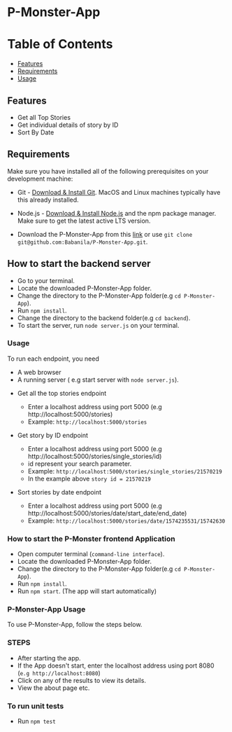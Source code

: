 # P-Monster-App

# Table of Contents

-   [Features](#features)
-   [Requirements](#requirements)
-   [Usage](#usage)

## Features

-   Get all Top Stories
-   Get individual details of story by ID
-   Sort By Date

## Requirements

Make sure you have installed all of the following prerequisites on your development machine:

-   Git - [Download & Install Git](https://git-scm.com/downloads). MacOS and Linux machines typically have this already installed.

-   Node.js - [Download & Install Node.js](https://nodejs.org/en/download/) and the npm package manager. Make sure to get the latest active LTS version.

-   Download the P-Monster-App from this [link](https://github.com/Babanila/P-Monster-App) or use `git clone git@github.com:Babanila/P-Monster-App.git`.

## How to start the backend server

-   Go to your terminal.
-   Locate the downloaded P-Monster-App folder.
-   Change the directory to the P-Monster-App folder(e.g `cd P-Monster-App`).
-   Run `npm install`.
-   Change the directory to the backend folder(e.g `cd backend`).
-   To start the server, run `node server.js` on your terminal.

### Usage

To run each endpoint, you need

-   A web browser
-   A running server ( e.g start server with `node server.js`).

*   Get all the top stories endpoint

    -   Enter a localhost address using port 5000 (e.g http://localhost:5000/stories)
    -   Example: `http://localhost:5000/stories`

*   Get story by ID endpoint

    -   Enter a localhost address using port 5000 (e.g http://localhost:5000/stories/single_stories/id)
    -   id represent your search parameter.
    -   Example: `http://localhost:5000/stories/single_stories/21570219`
    -   In the example above `story id = 21570219`

*   Sort stories by date endpoint

    -   Enter a localhost address using port 5000 (e.g http://localhost:5000/stories/date/start_date/end_date)
    -   Example: `http://localhost:5000/stories/date/1574235531/15742630`

### How to start the P-Monster frontend Application

-   Open computer terminal (`command-line interface`).
-   Locate the downloaded P-Monster-App folder.
-   Change the directory to the P-Monster-App folder(e.g `cd P-Monster-App`).
-   Run `npm install`.
-   Run `npm start`. (The app will start automatically)

### P-Monster-App Usage

To use P-Monster-App, follow the steps below.

### STEPS

-   After starting the app.
-   If the App doesn't start, enter the localhost address using port 8080 (`e.g http://localhost:8080`)
-   Click on any of the results to view its details.
-   View the about page etc.

### To run unit tests

-   Run `npm test`
